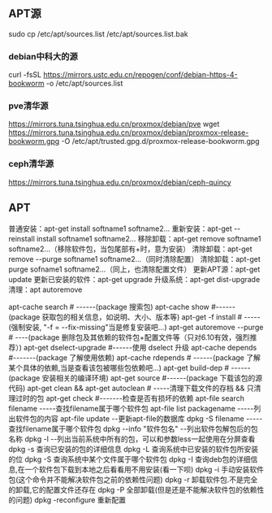## APT源
sudo cp /etc/apt/sources.list /etc/apt/sources.list.bak
### debian中科大的源
curl -fsSL https://mirrors.ustc.edu.cn/repogen/conf/debian-https-4-bookworm -o /etc/apt/sources.list
### pve清华源
https://mirrors.tuna.tsinghua.edu.cn/proxmox/debian/pve
wget https://mirrors.tuna.tsinghua.edu.cn/proxmox/debian/proxmox-release-bookworm.gpg -O /etc/apt/trusted.gpg.d/proxmox-release-bookworm.gpg
### ceph清华源
https://mirrors.tuna.tsinghua.edu.cn/proxmox/debian/ceph-quincy

## APT
普通安装：apt-get install softname1 softname2...
重新安装：apt-get --reinstall install softname1 softname2...
移除卸载：apt-get remove softname1 softname2...（移除软件包，当包尾部有+时，意为安装）
清除卸载：apt-get remove --purge softname1 softname2...（同时清除配置）
清除卸载：apt-get purge sofname1 softname2...（同上，也清除配置文件）
更新APT源：apt-get update
更新已安装的软件：apt-get upgrade
升级系统：apt-get dist-upgrade
清理：apt autoremove

apt-cache search # ------(package 搜索包)
apt-cache show #------(package 获取包的相关信息，如说明、大小、版本等)
apt-get -f install # -----(强制安装, "-f = --fix-missing"当是修复安装吧...)
apt-get autoremove --purge # ----(package 删除包及其依赖的软件包+配置文件等（只对6.10有效，强烈推荐）)
apt-get dselect-upgrade #------使用 dselect 升级
apt-cache depends #-------(package 了解使用依赖)
apt-cache rdepends # ------(package 了解某个具体的依赖,当是查看该包被哪些包依赖吧...)
apt-get build-dep # ------(package 安装相关的编译环境)
apt-get source #------(package 下载该包的源代码)
apt-get clean && apt-get autoclean # -----清理下载文件的存档 && 只清理过时的包
apt-get check #-------检查是否有损坏的依赖
apt-file search filename -----查找filename属于哪个软件包
apt-file list packagename -----列出软件包的内容
apt-file update --更新apt-file的数据库
dpkg -S filename -----查找filename属于哪个软件包
dpkg --info "软件包名" --列出软件包解包后的包名称
dpkg -l --列出当前系统中所有的包，可以和参数less一起使用在分屏查看
dpkg -s 查询已安装的包的详细信息
dpkg -L 查询系统中已安装的软件包所安装的位
dpkg -S 查询系统中某个文件属于哪个软件包
dpkg -I 查询deb包的详细信息,在一个软件包下载到本地之后看看用不用安装(看一下呗)
dpkg -i 手动安装软件包(这个命令并不能解决软件包之前的依赖性问题)
dpkg -r 卸载软件包.不是完全的卸载,它的配置文件还存在
dpkg -P 全部卸载(但是还是不能解决软件包的依赖性的问题)
dpkg -reconfigure 重新配置